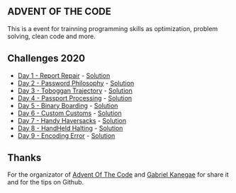 ## ADVENT  OF THE CODE

This is a event for trainning programming skills as optimization, problem solving, clean code and more.

## Challenges 2020

<ul>
    <li><a href="https://adventofcode.com/2020/day/1">Day 1 - Report Repair</a> - <a href="https://github.com/Math-O5/competitive-programming/blob/master/ADVENT_OF_THE_CODE/2020/1-report-repair.py">Solution</a></li>
    <li><a href="https://adventofcode.com/2020/day/2">Day 2 - Password Philosophy</a> - <a href="https://github.com/Math-O5/competitive-programming/blob/master/ADVENT_OF_THE_CODE/2020/2-password-philosophy.py">Solution</a></li>
    <li><a href="https://adventofcode.com/2020/day/3">Day 3 - Toboggan Trajectory</a> - <a href="https://github.com/Math-O5/competitive-programming/blob/master/ADVENT_OF_THE_CODE/2020/3-toboggan-trajectory.py">Solution</a></li>
    <li><a href="https://adventofcode.com/2020/day/4">Day 4 - Passport Processing</a> - <a href="https://github.com/Math-O5/competitive-programming/blob/master/ADVENT_OF_THE_CODE/2020/4-passport-processing.py">Solution</a></li>
    <li><a href="https://adventofcode.com/2020/day/5">Day 5 - Binary Boarding</a> - <a href="https://github.com/Math-O5/competitive-programming/blob/master/ADVENT_OF_THE_CODE/2020/5-binary-boarding.py">Solution</a></li>
    <li><a href="https://adventofcode.com/2020/day/6">Day 6 - Custom Customs</a> - <a href="https://github.com/Math-O5/competitive-programming/blob/master/ADVENT_OF_THE_CODE/2020/6-custom-custom.py">Solution</a></li>
    <li><a href="https://adventofcode.com/2020/day/7">Day 7 - Handy Haversacks</a> - <a href="https://github.com/Math-O5/competitive-programming/blob/master/ADVENT_OF_THE_CODE/2020/7-handy-haversacks.py">Solution</a></li>
    <li><a href="https://adventofcode.com/2020/day/8">Day 8 - HandHeld Halting</a> - <a href="https://github.com/Math-O5/competitive-programming/blob/master/ADVENT_OF_THE_CODE/2020/8-handheld-halting.py">Solution</a></li>
    <li><a href="https://adventofcode.com/2020/day/9">Day 9 - Encoding Error</a> - <a href="https://github.com/Math-O5/competitive-programming/blob/master/ADVENT_OF_THE_CODE/2020/9-encoding-error.py">Solution</a></li>
</ul>

## Thanks
For the organizator of <a href="https://adventofcode.com/2020">Advent Of The Code</a> and <a href="https://github.com/KanegaeGabriel/advent-of-code-2020">Gabriel Kanegae</a> for share it and for the tips on Github.
